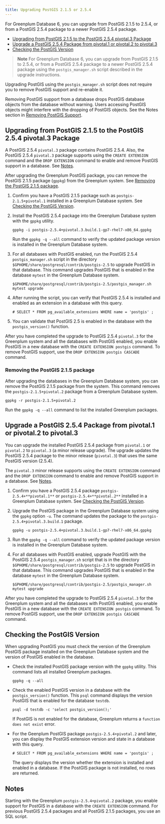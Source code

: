 ```yaml
---
title: Upgrading PostGIS 2.1.5 or 2.5.4 
---
```


For Greenplum Database 6, you can upgrade from PostGIS 2.1.5 to 2.5.4, or from a PostGIS 2.5.4 package to a newer PostGIS 2.5.4 package.

-   [Upgrading from PostGIS 2.1.5 to the PostGIS 2.5.4 pivotal.3 Package](#topic_zgw_v5x_3mb)
-   [Upgrade a PostGIS 2.5.4 Package from pivotal.1 or pivotal.2 to pivotal.3](#topic_k4x_dp3_kmb)
-   [Checking the PostGIS Version](#topic_yzz_l3h_kmb)

> **Note** For Greenplum Database 6, you can upgrade from PostGIS 2.1.5 to 2.5.4, or from a PostGIS 2.5.4 package to a newer PostGIS 2.5.4 package using the `postgis_manager.sh` script described in the upgrade instructions.

Upgrading PostGIS using the `postgis_manager.sh` script does not require you to remove PostGIS support and re-enable it.

Removing PostGIS support from a database drops PostGIS database objects from the database without warning. Users accessing PostGIS objects might interfere with the dropping of PostGIS objects. See the Notes section in [Removing PostGIS Support](postGIS.html).

## <a id="topic_zgw_v5x_3mb"></a>Upgrading from PostGIS 2.1.5 to the PostGIS 2.5.4 pivotal.3 Package 

A PostGIS 2.5.4 `pivotal.3` package contains PostGIS 2.5.4. Also, the PostGIS 2.5.4 `pivotal.3` package supports using the `CREATE EXTENSION` command and the `DROP EXTENSION` command to enable and remove PostGIS support in a database. See [Notes](#topic_hm5_3zk_jmb).

After upgrading the Greenplum PostGIS package, you can remove the PostGIS 2.1.5 package \(`gppkg`\) from the Greenplum system. See [Removing the PostGIS 2.1.5 package](#topic_unj_v5n_kmb).

1.  Confirm you have a PostGIS 2.1.5 package such as `postgis-2.1.5+pivotal.1` installed in a Greenplum Database system. See [Checking the PostGIS Version](#topic_yzz_l3h_kmb).
2.  Install the PostGIS 2.5.4 package into the Greenplum Database system with the `gppkg` utility.

    ```
    gppkg -i postgis-2.5.4+pivotal.3.build.1-gp7-rhel7-x86_64.gppkg
    ```

    Run the `gppkg -q --all` command to verify the updated package version is installed in the Greenplum Database system.

3.  For all databases with PostGIS enabled, run the PostGIS 2.5.4 `postgis_manager.sh` script in the directory `$GPHOME/share/postgresql/contrib/postgis-2.5` to upgrade PostGIS in that database. This command upgrades PostGIS that is enabled in the database `mytest` in the Greenplum Database system.

    ```
    $GPHOME/share/postgresql/contrib/postgis-2.5/postgis_manager.sh mytest upgrade
    ```

4.  After running the script, you can verify that PostGIS 2.5.4 is installed and enabled as an extension in a database with this query.

    ```
    # SELECT * FROM pg_available_extensions WHERE name = 'postgis' ;
    ```

5.  You can validate that PostGIS 2.5 is enabled in the database with the `postgis_version()` function.

After you have completed the upgrade to PostGIS 2.5.4 `pivotal.3` for the Greenplum system and all the databases with PostGIS enabled, you enable PostGIS in a new database with the `CREATE EXTENSION postgis` command. To remove PostGIS support, use the `DROP EXTENSION postgis CASCADE` command.

### <a id="topic_unj_v5n_kmb"></a>Removing the PostGIS 2.1.5 package 

After upgrading the databases in the Greenplum Database system, you can remove the PostGIS 2.1.5 package from the system. This command removes the `postgis-2.1.5+pivotal.2` package from a Greenplum Database system.

```
gppkg -r postgis-2.1.5+pivotal.2
```

Run the `gppkg -q --all` command to list the installed Greenplum packages.

## <a id="topic_k4x_dp3_kmb"></a>Upgrade a PostGIS 2.5.4 Package from pivotal.1 or pivotal.2 to pivotal.3 

You can upgrade the installed PostGIS 2.5.4 package from `pivotal.1` or `pivotal.2` to `pivotal.3` \(a minor release upgrade\). The upgrade updates the PostGIS 2.5.4 package to the minor release \(`pivotal.3`\) that uses the same PostGIS version \(2.5.4\).

The `pivotal.3` minor release supports using the `CREATE EXTENSION` command and the `DROP EXTENSION` command to enable and remove PostGIS support in a database. See [Notes](#topic_hm5_3zk_jmb).

1.  Confirm you have a PostGIS 2.5.4 package `postgis-2.5.4+**pivotal.1**` or `postgis-2.5.4+**pivotal.2**` installed in a Greenplum Database system. See [Checking the PostGIS Version](#topic_yzz_l3h_kmb).
2.  Upgrade the PostGIS package in the Greenplum Database system using the `gppkg` option `-u`. The command updates the package to the `postgis-2.5.4+pivotal.3.build.1` package.

    ```
    gppkg -u postgis-2.5.4+pivotal.3.build.1-gp7-rhel7-x86_64.gppkg
    ```

3.  Run the `gppkg -q --all` command to verify the updated package version is installed in the Greenplum Database system.
4.  For all databases with PostGIS enabled, upgrade PostGIS with the PostGIS 2.5.4 `postgis_manager.sh` script that is in the directory `$GPHOME/share/postgresql/contrib/postgis-2.5` to upgrade PostGIS in that database. This command upgrades PostGIS that is enabled in the database `mytest` in the Greenplum Database system.

    ```
    $GPHOME/share/postgresql/contrib/postgis-2.5/postgis_manager.sh mytest upgrade
    ```


After you have completed the upgrade to PostGIS 2.5.4 `pivotal.3` for the Greenplum system and all the databases with PostGIS enabled, you enable PostGIS in a new database with the `CREATE EXTENSION postgis` command. To remove PostGIS support, use the `DROP EXTENSION postgis CASCADE` command.

## <a id="topic_yzz_l3h_kmb"></a>Checking the PostGIS Version 

When upgrading PostGIS you must check the version of the Greenplum PostGIS package installed on the Greenplum Database system and the version of PostGIS enabled in the database.

-   Check the installed PostGIS package version with the `gppkg` utility. This command lists all installed Greenplum packages.

    ```
    gppkg -q --all
    ```

-   Check the enabled PostGIS version in a database with the `postgis_version()` function. This `psql` command displays the version PostGIS that is enabled for the database `testdb`.

    ```
    psql -d testdb -c 'select postgis_version();'
    ```

    If PostGIS is not enabled for the database, Greenplum returns a `function does not exist` error.

-   For the Geenplum PostGIS package `postgis-2.5.4+pivotal.2` and later, you can display the PostGIS extension version and state in a database with this query.

    ```
    # SELECT * FROM pg_available_extensions WHERE name = 'postgis' ;
    ```

    The query displays the version whether the extension is installed and enabled in a database. If the PostGIS package is not installed, no rows are returned.


## <a id="topic_hm5_3zk_jmb"></a>Notes 

Starting with the Greenplum `postgis-2.5.4+pivotal.2` package, you enable support for PostGIS in a database with the `CREATE EXTENSION` command. For previous PostGIS 2.5.4 packages and all PostGIS 2.1.5 packages, you use an SQL script.

